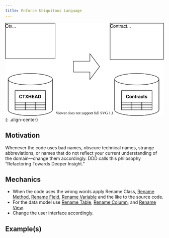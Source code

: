 ```yaml
---
title: Enforce Ubiquitous Language
---
```


![](../../images/domain-driven-refactorings/tactical/enforce-ubiquitous-language.drawio.svg){: .align-center}

## Motivation

Whenever the code uses bad names, obscure technical names, strange abbreviations, or names that do not reflect your current understanding of the domain—change them accordingly. DDD calls this philosophy “Refactoring Towards Deeper Insight.”

## Mechanics

<!--
TODO: Rename Class is not in Fowler's Catalog??
-->

<!--
TODO 2: Link to Remove Dead Code
-->


- When the code uses the wrong words apply Rename Class, [Rename Method](https://refactoring.com/catalog/changeFunctionDeclaration.html), [Rename Field](https://refactoring.com/catalog/renameField.html), [Rename Variable](https://refactoring.com/catalog/renameVariable.html) and the like to the source code.
- For the data model use [Rename Table](https://databaserefactoring.com/RenameTable.html), [Rename Column](https://databaserefactoring.com/RenameColumn.html), and [Rename View](https://databaserefactoring.com/RenameView.html).
- Change the user interface accordingly.

## Example(s)
